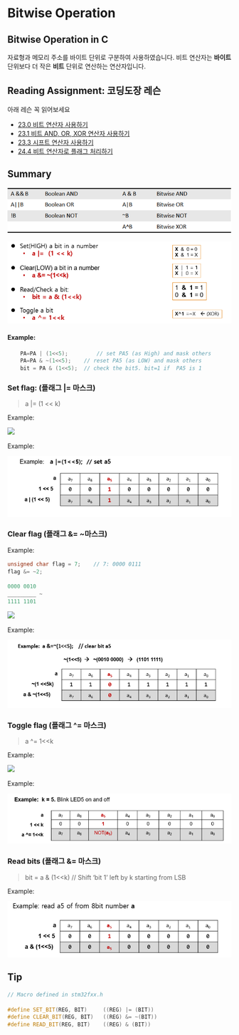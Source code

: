 # Bitwise Operation

## Bitwise Operation in C

자료형과 메모리 주소를 바이트 단위로 구분하여 사용하였습니다. 비트 연산자는 **바이트** 단위보다 더 작은 **비트** 단위로 연산하는 연산자입니다.

## Reading Assignment: 코딩도장 레슨

아래 레슨 꼭 읽어보세요

* [23.0 비트 연산자 사용하기](https://dojang.io/mod/page/view.php?id=172)
* [23.1 비트 AND, OR, XOR 연산자 사용하기](https://dojang.io/mod/page/view.php?id=173)
* [23.3 시프트 연산자 사용하기](https://dojang.io/mod/page/view.php?id=174)
* [24.4 비트 연산자로 플래그 처리하기](https://dojang.io/mod/page/view.php?id=184)

## Summary

![](<../../../.gitbook/assets/image (7).png>)

![](<../../../.gitbook/assets/image (15).png>)

#### Example:

```cpp
	PA=PA | (1<<5);  		// set PA5 (as High) and mask others
	PA=PA & ~(1<<5);  	// reset PA5 (as LOW) and mask others
	bit = PA & (1<<5);  // check the bit5. bit=1 if  PA5 is 1
```

####

### Set flag: (**플래그 |= 마스크)**

> a |= (1 << k)

Example:

![](https://dojang.io/pluginfile.php/247/mod\_page/content/32/unit24-9.png)

Example:

![](<../../../.gitbook/assets/image (23).png>)

### Clear flag (**플래그 &= \~마스크)**

Example:

```cpp
unsigned char flag = 7;    // 7: 0000 0111
flag &= ~2;    

0000 0010
_________ ~
1111 1101
```

![](https://dojang.io/pluginfile.php/247/mod\_page/content/32/unit24-10.png)

Example:

![](<../../../.gitbook/assets/image (5).png>)

### Toggle flag **(플래그 ^= 마스크)**

> a ^= 1<\<k

Example:

![](https://dojang.io/pluginfile.php/247/mod\_page/content/32/unit24-11.png)

Example:

![](<../../../.gitbook/assets/image (26).png>)

### Read bits (**플래그 &= 마스크)**

> bit = a & (1<\<k) // Shift ‘bit 1’ left by k starting from LSB

Example:

![](<../../../.gitbook/assets/image (18).png>)

## Tip

```cpp
// Macro defined in stm32fxx.h

#define SET_BIT(REG, BIT)     ((REG) |= (BIT))
#define CLEAR_BIT(REG, BIT)   ((REG) &= ~(BIT))
#define READ_BIT(REG, BIT)    ((REG) & (BIT))
```
